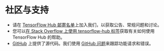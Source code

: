 # 社区与支持

- 请在 [TensorFlow Hub 邮寄名单](https://groups.google.com/a/tensorflow.org/forum/#!forum/hub)上加入我们，以获取公告、常规问题和讨论。
- 您可以[在 Stack Overflow 上使用 tensorflow-hub 标签](https://stackoverflow.com/questions/tagged/tensorflow-hub)获取有关如何使用 TensorFlow Hub 的帮助。
- [GitHub](https://github.com/tensorflow/hub) 上提供了源代码。我们使用 [GitHub 问题](https://github.com/tensorflow/hub/issues)来跟踪功能请求和错误。
